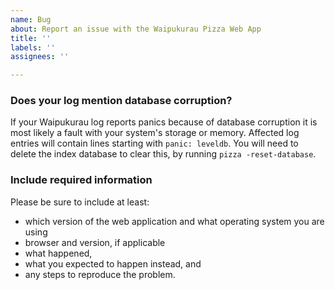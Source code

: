 ```yaml
---
name: Bug
about: Report an issue with the Waipukurau Pizza Web App
title: ''
labels: ''
assignees: ''

---
```


### Does your log mention database corruption?

If your Waipukurau log reports panics because of database corruption it is
most likely a fault with your system's storage or memory. Affected log
entries will contain lines starting with `panic: leveldb`. You will need to
delete the index database to clear this, by running `pizza
-reset-database`.

### Include required information

Please be sure to include at least:

 - which version of the web application and what operating system you are using
 - browser and version, if applicable
 - what happened,
 - what you expected to happen instead, and
 - any steps to reproduce the problem.
